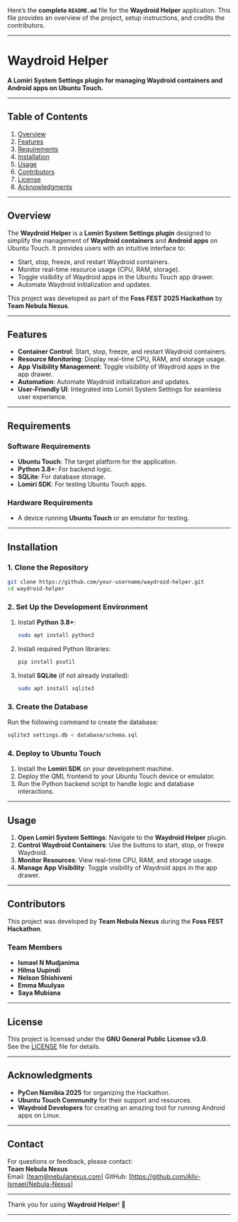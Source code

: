 Here’s the **complete `README.md`** file for the **Waydroid Helper** application. This file provides an overview of the project, setup instructions, and credits the contributors.

---

# **Waydroid Helper**  
**A Lomiri System Settings plugin for managing Waydroid containers and Android apps on Ubuntu Touch.**

---

## **Table of Contents**
1. [Overview](#overview)
2. [Features](#features)
3. [Requirements](#requirements)
4. [Installation](#installation)
5. [Usage](#usage)
6. [Contributors](#contributors)
7. [License](#license)
8. [Acknowledgments](#acknowledgments)

---

## **Overview**

The **Waydroid Helper** is a **Lomiri System Settings plugin** designed to simplify the management of **Waydroid containers** and **Android apps** on Ubuntu Touch. It provides users with an intuitive interface to:
- Start, stop, freeze, and restart Waydroid containers.  
- Monitor real-time resource usage (CPU, RAM, storage).  
- Toggle visibility of Waydroid apps in the Ubuntu Touch app drawer.  
- Automate Waydroid initialization and updates.  

This project was developed as part of the **Foss FEST 2025 Hackathon** by **Team Nebula Nexus**.

---

## **Features**

- **Container Control**: Start, stop, freeze, and restart Waydroid containers.  
- **Resource Monitoring**: Display real-time CPU, RAM, and storage usage.  
- **App Visibility Management**: Toggle visibility of Waydroid apps in the app drawer.  
- **Automation**: Automate Waydroid initialization and updates.  
- **User-Friendly UI**: Integrated into Lomiri System Settings for seamless user experience.  

---

## **Requirements**

### **Software Requirements**
- **Ubuntu Touch**: The target platform for the application.  
- **Python 3.8+**: For backend logic.  
- **SQLite**: For database storage.  
- **Lomiri SDK**: For testing Ubuntu Touch apps.  

### **Hardware Requirements**
- A device running **Ubuntu Touch** or an emulator for testing.  

---

## **Installation**

### **1. Clone the Repository**
```bash
git clone https://github.com/your-username/waydroid-helper.git
cd waydroid-helper
```

### **2. Set Up the Development Environment**
1. Install **Python 3.8+**:
   ```bash
   sudo apt install python3
   ```
2. Install required Python libraries:
   ```bash
   pip install psutil
   ```
3. Install **SQLite** (if not already installed):
   ```bash
   sudo apt install sqlite3
   ```

### **3. Create the Database**
Run the following command to create the database:
```bash
sqlite3 settings.db < database/schema.sql
```

### **4. Deploy to Ubuntu Touch**
1. Install the **Lomiri SDK** on your development machine.  
2. Deploy the QML frontend to your Ubuntu Touch device or emulator.  
3. Run the Python backend script to handle logic and database interactions.  

---

## **Usage**

1. **Open Lomiri System Settings**: Navigate to the **Waydroid Helper** plugin.  
2. **Control Waydroid Containers**: Use the buttons to start, stop, or freeze Waydroid.  
3. **Monitor Resources**: View real-time CPU, RAM, and storage usage.  
4. **Manage App Visibility**: Toggle visibility of Waydroid apps in the app drawer.  

---

## **Contributors**

This project was developed by **Team Nebula Nexus** during the **Foss FEST Hackathon**.  

### **Team Members**
- **Ismael N Mudjanima**  
- **Hilma Uupindi**  
- **Nelson Shishiveni**  
- **Emma Muulyao**  
- **Saya Mubiana**  

---

## **License**

This project is licensed under the **GNU General Public License v3.0**.  
See the [LICENSE](LICENSE) file for details.

---

## **Acknowledgments**

- **PyCon Namibia 2025** for organizing the Hackathon.  
- **Ubuntu Touch Community** for their support and resources.  
- **Waydroid Developers** for creating an amazing tool for running Android apps on Linux.  

---

## **Contact**

For questions or feedback, please contact:  
**Team Nebula Nexus**  
Email: [team@nebulanexus.com]
GitHub: [https://github.com/Ally-Ismael/Nebula-Nexus]

---

Thank you for using **Waydroid Helper**! 🚀  

---

